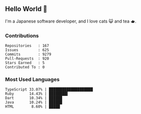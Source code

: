## Hello World 👋

I'm a Japanese software developer, and I love cats 😺 and tea 🫖.

### Contributions

    Repositories   : 167
    Issues         : 625
    Commits        : 9279
    Pull-Requests  : 920
    Stars Earned   : 5
    Contributed To : 0

### Most Used Languages

    TypeScript 33.07% | ████████████████████
    Ruby       14.43% | ████████▌
    Dart       10.34% | ██████
    Java       10.24% | ██████
    HTML        8.60% | █████
